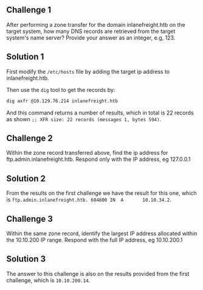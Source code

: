 ## Challenge 1

After performing a zone transfer for the domain inlanefreight.htb on the target system, how many DNS records are retrieved from the target system's name server? Provide your answer as an integer, e.g, 123. 

## Solution 1

First modify the `/etc/hosts` file by adding the target ip address to inlanefreight.htb.

Then use the `dig` tool to get the records by:

```sh
dig axfr @10.129.76.214 inlanefreight.htb
```

And this command returns a number of results, which in total is 22 records as shown `;; XFR size: 22 records (messages 1, bytes 594)`.

## Challenge 2

Within the zone record transferred above, find the ip address for ftp.admin.inlanefreight.htb. Respond only with the IP address, eg 127.0.0.1 

## Solution 2

From the results on the first challenge we have the result for this one, which is `ftp.admin.inlanefreight.htb. 604800 IN  A       10.10.34.2`.

## Challenge 3

Within the same zone record, identify the largest IP address allocated within the 10.10.200 IP range. Respond with the full IP address, eg 10.10.200.1 

## Solution 3

The answer to this challenge is also on the results provided from the first challenge, which is `10.10.200.14`.
